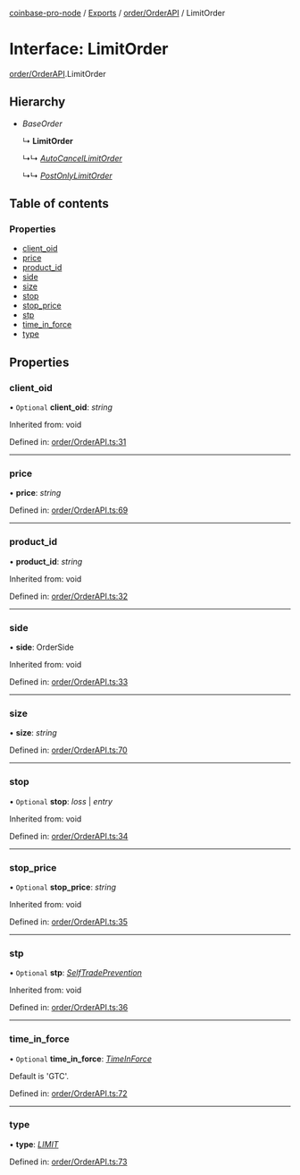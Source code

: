 [coinbase-pro-node](../README.md) / [Exports](../modules.md) / [order/OrderAPI](../modules/order_orderapi.md) / LimitOrder

# Interface: LimitOrder

[order/OrderAPI](../modules/order_orderapi.md).LimitOrder

## Hierarchy

- _BaseOrder_

  ↳ **LimitOrder**

  ↳↳ [_AutoCancelLimitOrder_](order_orderapi.autocancellimitorder.md)

  ↳↳ [_PostOnlyLimitOrder_](order_orderapi.postonlylimitorder.md)

## Table of contents

### Properties

- [client_oid](order_orderapi.limitorder.md#client_oid)
- [price](order_orderapi.limitorder.md#price)
- [product_id](order_orderapi.limitorder.md#product_id)
- [side](order_orderapi.limitorder.md#side)
- [size](order_orderapi.limitorder.md#size)
- [stop](order_orderapi.limitorder.md#stop)
- [stop_price](order_orderapi.limitorder.md#stop_price)
- [stp](order_orderapi.limitorder.md#stp)
- [time_in_force](order_orderapi.limitorder.md#time_in_force)
- [type](order_orderapi.limitorder.md#type)

## Properties

### client_oid

• `Optional` **client_oid**: _string_

Inherited from: void

Defined in: [order/OrderAPI.ts:31](https://github.com/bennycode/coinbase-pro-node/blob/3a89239/src/order/OrderAPI.ts#L31)

---

### price

• **price**: _string_

Defined in: [order/OrderAPI.ts:69](https://github.com/bennycode/coinbase-pro-node/blob/3a89239/src/order/OrderAPI.ts#L69)

---

### product_id

• **product_id**: _string_

Inherited from: void

Defined in: [order/OrderAPI.ts:32](https://github.com/bennycode/coinbase-pro-node/blob/3a89239/src/order/OrderAPI.ts#L32)

---

### side

• **side**: OrderSide

Inherited from: void

Defined in: [order/OrderAPI.ts:33](https://github.com/bennycode/coinbase-pro-node/blob/3a89239/src/order/OrderAPI.ts#L33)

---

### size

• **size**: _string_

Defined in: [order/OrderAPI.ts:70](https://github.com/bennycode/coinbase-pro-node/blob/3a89239/src/order/OrderAPI.ts#L70)

---

### stop

• `Optional` **stop**: _loss_ \| _entry_

Inherited from: void

Defined in: [order/OrderAPI.ts:34](https://github.com/bennycode/coinbase-pro-node/blob/3a89239/src/order/OrderAPI.ts#L34)

---

### stop_price

• `Optional` **stop_price**: _string_

Inherited from: void

Defined in: [order/OrderAPI.ts:35](https://github.com/bennycode/coinbase-pro-node/blob/3a89239/src/order/OrderAPI.ts#L35)

---

### stp

• `Optional` **stp**: [_SelfTradePrevention_](../enums/order_orderapi.selftradeprevention.md)

Inherited from: void

Defined in: [order/OrderAPI.ts:36](https://github.com/bennycode/coinbase-pro-node/blob/3a89239/src/order/OrderAPI.ts#L36)

---

### time_in_force

• `Optional` **time_in_force**: [_TimeInForce_](../enums/order_orderapi.timeinforce.md)

Default is 'GTC'.

Defined in: [order/OrderAPI.ts:72](https://github.com/bennycode/coinbase-pro-node/blob/3a89239/src/order/OrderAPI.ts#L72)

---

### type

• **type**: [_LIMIT_](../enums/order_orderapi.ordertype.md#limit)

Defined in: [order/OrderAPI.ts:73](https://github.com/bennycode/coinbase-pro-node/blob/3a89239/src/order/OrderAPI.ts#L73)
